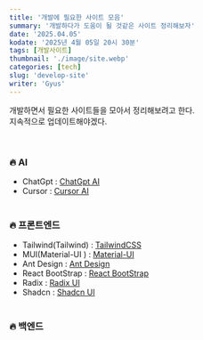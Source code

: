 ```yaml
---
title: '개발에 필요한 사이트 모음'
summary: '개발하다가 도움이 될 것같은 사이트 정리해보자'
date: '2025.04.05'
kodate: '2025년 4월 05일 20시 30분'
tags: [개발사이트]
thumbnail: './image/site.webp'
categories: [tech]
slug: 'develop-site'
writer: 'Gyus'
---
```


개발하면서 필요한 사이트들을 모아서 정리해보려고 한다.
<br/>
지속적으로 업데이트해야겠다.

<br/>

### 🔥 AI

- ChatGpt : [ChatGpt AI](https://chatgpt.com/)
- Cursor : [Cursor AI](https://www.cursor.com/)
  <br/>
  <br/>

### 🔥 프론트엔드

- Tailwind(Tailwind) : [TailwindCSS](https://tailwindcss.com/)
- MUI(Material-UI ) : [Material-UI](https://mui.com/)
- Ant Design : [Ant Design](https://ant.design/)
- React BootStrap : [React BootStrap](https://react-bootstrap.netlify.app/)
- Radix : [Radix UI](https://www.radix-ui.com/)
- Shadcn : [Shadcn UI](https://ui.shadcn.com/)
  <br/>
  <br/>

### 🔥 백엔드
